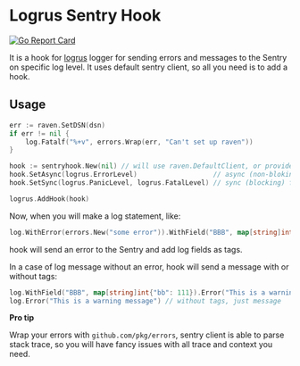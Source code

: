 # Logrus Sentry Hook

[![Go Report Card](https://goreportcard.com/badge/github.com/dmksnnk/sentryhook)](https://goreportcard.com/report/github.com/dmksnnk/sentryhook)

It is a hook for [logrus](https://github.com/sirupsen/logrus) logger
for sending errors and messages to the Sentry on specific log level.
It uses default sentry client, so all you need is to add a hook.

## Usage

```go
err := raven.SetDSN(dsn)
if err != nil {
    log.Fatalf("%+v", errors.Wrap(err, "Can't set up raven"))
}

hook := sentryhook.New(nil) // will use raven.DefaultClient, or provide custom client
hook.SetAsync(logrus.ErrorLevel)                   // async (non-bloking) hook for errors
hook.SetSync(logrus.PanicLevel, logrus.FatalLevel) // sync (blocking) for fatal stuff

logrus.AddHook(hook)
```

Now, when you will make a log statement, like:

```go
log.WithError(errors.New("some error")).WithField("BBB", map[string]int{"bb": 111}).Fatal("This is a fatal message")
```

hook will send an error to the Sentry and add log fields as tags.

In a case of log message without an error, hook will send a message with or without tags:

```go
log.WithField("BBB", map[string]int{"bb": 111}).Error("This is a warning message") // with tags
log.Error("This is a warning message") // without tags, just message
```

**Pro tip**

Wrap your errors with `github.com/pkg/errors`, sentry client is able to parse stack trace,
so you will have fancy issues with all trace and context you need.
